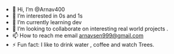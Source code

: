 - 👋 Hi, I’m @Arnav400
- 👀 I’m interested in 0s and 1s 
- 🌱 I’m currently learning dev 
- 💞️ I’m looking to collaborate on interesting real world projects .
- 📫 How to reach me email arnavsen999@gmail.com
- ⚡ Fun fact: I like to drink water , coffee and watch Trees.

<!---
Arnav400/Arnav400 is a ✨ special ✨ repository because its `README.md` (this file) appears on your GitHub profile.
You can click the Preview link to take a look at your changes.
--->
